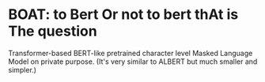 # BOAT: to Bert Or not to bert thAt is The question
Transformer-based BERT-like pretrained character level Masked Language Model on private purpose.
(It's very similar to ALBERT but much smaller and simpler.)
